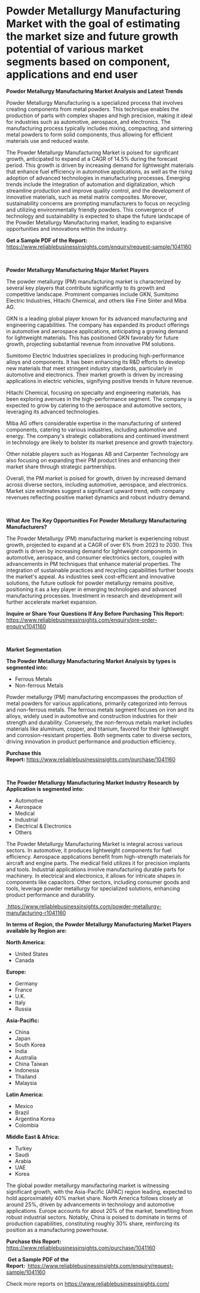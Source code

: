 <p><h1>Powder Metallurgy Manufacturing Market with the goal of estimating the market size and future growth potential of various market segments based on component, applications and end user</h1></p><p><strong>Powder Metallurgy Manufacturing Market Analysis and Latest Trends</strong></p>
<p><p>Powder Metallurgy Manufacturing is a specialized process that involves creating components from metal powders. This technique enables the production of parts with complex shapes and high precision, making it ideal for industries such as automotive, aerospace, and electronics. The manufacturing process typically includes mixing, compacting, and sintering metal powders to form solid components, thus allowing for efficient materials use and reduced waste.</p><p>The Powder Metallurgy Manufacturing Market is poised for significant growth, anticipated to expand at a CAGR of 14.5% during the forecast period. This growth is driven by increasing demand for lightweight materials that enhance fuel efficiency in automotive applications, as well as the rising adoption of advanced technologies in manufacturing processes. Emerging trends include the integration of automation and digitalization, which streamline production and improve quality control, and the development of innovative materials, such as metal matrix composites. Moreover, sustainability concerns are prompting manufacturers to focus on recycling and utilizing environmentally friendly powders. This convergence of technology and sustainability is expected to shape the future landscape of the Powder Metallurgy Manufacturing market, leading to expansive opportunities and innovations within the industry.</p></p>
<p><strong>Get a Sample PDF of the Report:&nbsp;</strong> <a href="https://www.reliablebusinessinsights.com/enquiry/request-sample/1041160?utm_campaign=2238&utm_medium=2&utm_source=Github&utm_content=ia&utm_term=31032025&utm_id=powder-metallurgy-manufacturing">https://www.reliablebusinessinsights.com/enquiry/request-sample/1041160</a></p>
<p>&nbsp;</p>
<p><strong>Powder Metallurgy Manufacturing Major Market Players</strong></p>
<p><p>The powder metallurgy (PM) manufacturing market is characterized by several key players that contribute significantly to its growth and competitive landscape. Prominent companies include GKN, Sumitomo Electric Industries, Hitachi Chemical, and others like Fine Sinter and Miba AG. </p><p>GKN is a leading global player known for its advanced manufacturing and engineering capabilities. The company has expanded its product offerings in automotive and aerospace applications, anticipating a growing demand for lightweight materials. This has positioned GKN favorably for future growth, projecting substantial revenue from innovative PM solutions.</p><p>Sumitomo Electric Industries specializes in producing high-performance alloys and components. It has been enhancing its R&D efforts to develop new materials that meet stringent industry standards, particularly in automotive and electronics. Their market growth is driven by increasing applications in electric vehicles, signifying positive trends in future revenue.</p><p>Hitachi Chemical, focusing on specialty and engineering materials, has been exploring avenues in the high-performance segment. The company is expected to grow by catering to the aerospace and automotive sectors, leveraging its advanced technologies.</p><p>Miba AG offers considerable expertise in the manufacturing of sintered components, catering to various industries, including automotive and energy. The company's strategic collaborations and continued investment in technology are likely to bolster its market presence and growth trajectory.</p><p>Other notable players such as Hoganas AB and Carpenter Technology are also focusing on expanding their PM product lines and enhancing their market share through strategic partnerships.</p><p>Overall, the PM market is poised for growth, driven by increased demand across diverse sectors, including automotive, aerospace, and electronics. Market size estimates suggest a significant upward trend, with company revenues reflecting positive market dynamics and robust industry demand.</p></p>
<p>&nbsp;</p>
<p><strong>What Are The Key Opportunities For Powder Metallurgy Manufacturing Manufacturers?</strong></p>
<p><p>The Powder Metallurgy (PM) manufacturing market is experiencing robust growth, projected to expand at a CAGR of over 6% from 2023 to 2030. This growth is driven by increasing demand for lightweight components in automotive, aerospace, and consumer electronics sectors, coupled with advancements in PM techniques that enhance material properties. The integration of sustainable practices and recycling capabilities further boosts the market's appeal. As industries seek cost-efficient and innovative solutions, the future outlook for powder metallurgy remains positive, positioning it as a key player in emerging technologies and advanced manufacturing processes. Investment in research and development will further accelerate market expansion.</p></p>
<p><strong>Inquire or Share Your Questions If Any Before Purchasing This Report:</strong> <a href="https://www.reliablebusinessinsights.com/enquiry/pre-order-enquiry/1041160?utm_campaign=2238&utm_medium=2&utm_source=Github&utm_content=ia&utm_term=31032025&utm_id=powder-metallurgy-manufacturing">https://www.reliablebusinessinsights.com/enquiry/pre-order-enquiry/1041160</a></p>
<p>&nbsp;</p>
<p><strong>Market Segmentation</strong></p>
<p><strong>The Powder Metallurgy Manufacturing Market Analysis by types is segmented into:</strong></p>
<p><ul><li>Ferrous Metals</li><li>Non-ferrous Metals</li></ul></p>
<p><p>Powder metallurgy (PM) manufacturing encompasses the production of metal powders for various applications, primarily categorized into ferrous and non-ferrous metals. The ferrous metals segment focuses on iron and its alloys, widely used in automotive and construction industries for their strength and durability. Conversely, the non-ferrous metals market includes materials like aluminum, copper, and titanium, favored for their lightweight and corrosion-resistant properties. Both segments cater to diverse sectors, driving innovation in product performance and production efficiency.</p></p>
<p><strong>Purchase this Report:&nbsp;</strong><a href="https://www.reliablebusinessinsights.com/purchase/1041160?utm_campaign=2238&utm_medium=2&utm_source=Github&utm_content=ia&utm_term=31032025&utm_id=powder-metallurgy-manufacturing">https://www.reliablebusinessinsights.com/purchase/1041160</a></p>
<p>&nbsp;</p>
<p><strong>The Powder Metallurgy Manufacturing Market Industry Research by Application is segmented into:</strong></p>
<p><ul><li>Automotive</li><li>Aerospace</li><li>Medical</li><li>Industrial</li><li>Electrical & Electronics</li><li>Others</li></ul></p>
<p><p>The Powder Metallurgy Manufacturing Market is integral across various sectors. In automotive, it produces lightweight components for fuel efficiency. Aerospace applications benefit from high-strength materials for aircraft and engine parts. The medical field utilizes it for precision implants and tools. Industrial applications involve manufacturing durable parts for machinery. In electrical and electronics, it allows for intricate shapes in components like capacitors. Other sectors, including consumer goods and tools, leverage powder metallurgy for specialized solutions, enhancing product performance and durability.</p></p>
<p><a href="https://www.reliablebusinessinsights.com/powder-metallurgy-manufacturing-r1041160?utm_campaign=2238&utm_medium=2&utm_source=Github&utm_content=ia&utm_term=31032025&utm_id=powder-metallurgy-manufacturing">&nbsp;https://www.reliablebusinessinsights.com/powder-metallurgy-manufacturing-r1041160</a></p>
<p><strong>In terms of Region, the Powder Metallurgy Manufacturing Market Players available by Region are:</strong></p>
<p>
    <p> <strong> North America: </strong>
        <ul>
            <li>United States</li>
            <li>Canada</li>
        </ul>
        </p> 
    <p> <strong> Europe: </strong>
        <ul>
            <li>Germany</li>
            <li>France</li>
            <li>U.K.</li>
            <li>Italy</li>
            <li>Russia</li>
        </ul>
        </p> 
    <p> <strong> Asia-Pacific: </strong>
        <ul>
            <li>China</li>
            <li>Japan</li>
            <li>South Korea</li>
            <li>India</li>
            <li>Australia</li>
            <li>China Taiwan</li>
            <li>Indonesia</li>
            <li>Thailand</li>
            <li>Malaysia</li>
        </ul>
        </p> 
    <p> <strong> Latin America: </strong>
        <ul>
            <li>Mexico</li>
            <li>Brazil</li>
            <li>Argentina Korea</li>
            <li>Colombia</li>
        </ul>
        </p> 
    <p> <strong> Middle East & Africa: </strong>
        <ul>
            <li>Turkey</li>
            <li>Saudi</li>
            <li>Arabia</li>
            <li>UAE</li>
            <li>Korea</li>
        </ul>
    </p>
    </p>
<p><p>The global powder metallurgy manufacturing market is witnessing significant growth, with the Asia-Pacific (APAC) region leading, expected to hold approximately 40% market share. North America follows closely at around 25%, driven by advancements in technology and automotive applications. Europe accounts for about 20% of the market, benefiting from robust industrial sectors. Notably, China is poised to dominate in terms of production capabilities, constituting roughly 30% share, reinforcing its position as a manufacturing powerhouse.</p></p>
<p><strong>Purchase this Report: </strong><a href="https://www.reliablebusinessinsights.com/purchase/1041160?utm_campaign=2238&utm_medium=2&utm_source=Github&utm_content=ia&utm_term=31032025&utm_id=powder-metallurgy-manufacturing">https://www.reliablebusinessinsights.com/purchase/1041160</a></p>
<p>&nbsp;<strong>Get a Sample PDF of the Report:&nbsp;&nbsp;</strong><a href="https://www.reliablebusinessinsights.com/enquiry/request-sample/1041160?utm_campaign=2238&utm_medium=2&utm_source=Github&utm_content=ia&utm_term=31032025&utm_id=powder-metallurgy-manufacturing">https://www.reliablebusinessinsights.com/enquiry/request-sample/1041160</a></p>
<p><strong></strong></p>
<p>Check more reports on <a href="https://www.reliablebusinessinsights.com/?utm_campaign=2238&utm_medium=2&utm_source=Github&utm_content=ia&utm_term=31032025&utm_id=powder-metallurgy-manufacturing">https://www.reliablebusinessinsights.com/</a></p>